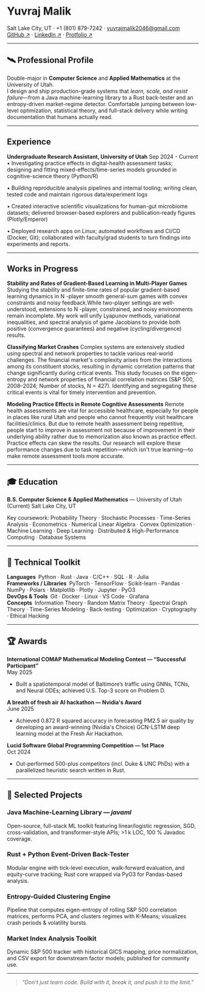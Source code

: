 # **Yuvraj Malik**
Salt Lake City, UT · +1 (801) 879-7242 · yuvrajmalik2046@gmail.com  
[GitHub ↗](https://github.com/developer-2046) · [LinkedIn ↗](https://www.linkedin.com/in/yuvrajmalik/) · [Protfolio ↗](https://yuvraj-malik.netlify.app/)

---

## 🛰️ Professional Profile
Double-major in **Computer Science** and **Applied Mathematics** at the University of Utah.  
I design and ship production-grade systems that *learn, scale, and resist failure*—from a Java machine-learning library to a Rust back-tester and an entropy-driven market-regime detector. Comfortable jumping between low-level optimization, statistical theory, and full-stack delivery while writing documentation that humans actually read. 

---
## Experience
**Undergraduate Research Assistant, University of Utah**   Sep 2024 - Current
• Investigating practice effects in digital-health assessment tasks; designing and fitting mixed-effects/time-series
models grounded in cognitive-science theory (Python/R)

• Building reproducible analysis pipelines and internal tooling; writing clean, tested code and maintain rigorous
data/experiment logs

• Created interactive scientific visualizations for human-gut microbiome datasets; delivered browser-based
explorers and publication-ready figures (Plotly/Emperor)

• Deployed research apps on Linux; automated workflows and CI/CD (Docker, Git); collaborated with
faculty/grad students to turn findings into experiments and reports.

---
## Works in Progress
**Stability and Rates of Gradient-Based Learning in Multi-Player Games** Studying the stability and finite-time rates of popular gradient-based learning dynamics in N -player smooth general-sum games with convex constraints and noisy feedback.While two-player settings are well-understood, extensions to N -player, constrained, and noisy environments remain incomplete. My work will unify Lyapunov methods, variational inequalities, and spectral analysis of game Jacobians to provide both positive (convergence guarantees) and negative (cycling/divergence) results.

**Classifying Market Crashes** Complex systems are extensively studied using spectral and network properties to tackle various real-world challenges. The financial market's complexity arises from the interactions among its constituent stocks, resulting in dynamic correlation patterns that change significantly during critical events. This study focuses on the eigen-entropy and network properties of financial correlation matrices (S&P 500, 2008–2024; Number of stocks, N = 427). Identifying and segregating these critical events is vital for timely intervention and prevention. 

**Modeling Practice Effects in Remote Cognitive Assessments** Remote health assessments are vital for accessible healthcare, especially for people in places like rural Utah and people who cannot frequently visit healthcare facilities/clinics. But due to remote health assessment being repetitive, people start to improve in assessment not because of improvement in their underlying ability rather due to memorization also known as practice effect. Practice effects can skew the results. Our research will explore these performance changes due to task repetition—which isn't true learning—to make remote assessment tools more accurate. 

---
## 🎓 Education
**B.S. Computer Science & Applied Mathematics** — University of Utah (Current)
Salt Lake City, UT  

Key coursework: Probability Theory · Stochastic Processes · Time-Series Analysis · Econometrics · Numerical Linear Algebra · Convex Optimization · Machine Learning · Deep Learning · Distributed & High-Performance Computing · Database Systems

---

## 🔧 Technical Toolkit
**Languages** Python · Rust · Java · C/C++ · SQL · R · Julia  
**Frameworks / Libraries** PyTorch · TensorFlow · Scikit-learn · Pandas · NumPy · Polars · Matplotlib · Plotly · Jupyter · PyO3  
**DevOps & Tools** Git · Docker · Linux · VS Code · Grafana  
**Concepts** Information Theory · Random Matrix Theory · Spectral Graph Theory · Time-Series Modeling · Back-testing · Optimization · Cryptography · Ethical Hacking

---

## 🏆 Awards
**International COMAP Mathematical Modeling Contest — “Successful Participant”**  
May 2025  
* Built a spatiotemporal model of Baltimore’s traffic using GNNs, TCNs, and Neural ODEs; achieved U.S. Top-3 score on Problem D.

**A breath of fresh air AI hackathon — Nvidia's Award**  
June 2025  
* Achieved 0.872 R squared accuracy in forecasting PM2.5 air quality by developing an award-winning (Nvidia's Choice) GCN-LSTM deep learning model at the Fresh Air Hackathon.

**Lucid Software Global Programming Competition — 1st Place**  
Oct 2024  
* Out-performed 500-plus competitors (incl. Duke & UNC PhDs) with a parallelized heuristic search written in Rust.

---

## 🚀 Selected Projects
### Java Machine-Learning Library — *javaml*
Open-source, full-stack ML toolkit featuring linear/logistic regression, SGD, cross-validation, and transformer-style APIs; >1 k LOC, 100 % Javadoc coverage.  

### Rust + Python Event-Driven Back-Tester
Modular engine with tick-level execution, walk-forward evaluation, and equity-curve tracking; Rust core wrapped via PyO3 for Pandas-based analysis.  

### Entropy-Guided Clustering Engine
Pipeline that computes eigen-entropy of rolling S&P 500 correlation matrices, performs PCA, and clusters regimes with K-Means; visualizes crash periods & volatility bursts.  

### Market Index Analysis Toolkit
Dynamic S&P 500 tracker with historical GICS mapping, price normalization, and CSV export for downstream factor models; published for community use.

---

> *“Don’t just learn code. Build with it, break it, and push it to the limit.”*
